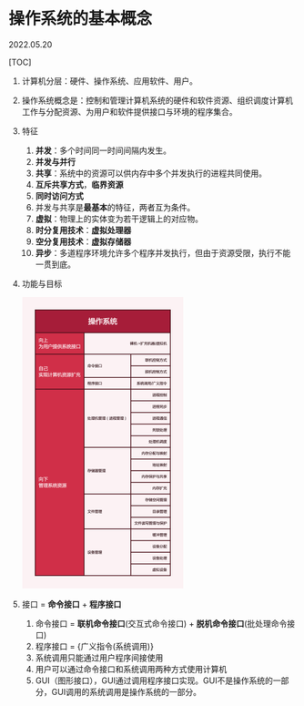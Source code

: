 # 操作系统的基本概念
2022.05.20

[TOC]

1. 计算机分层：硬件、操作系统、应用软件、用户。

2. 操作系统概念是：控制和管理计算机系统的硬件和软件资源、组织调度计算机工作与分配资源、为用户和软件提供接口与环境的程序集合。

3. 特征

   1. **并发**：多个时间同一时间间隔内发生。
   2. **并发与并行**
   3. **共享**：系统中的资源可以供内存中多个并发执行的进程共同使用。
   4. **互斥共享方式**，**临界资源**
   5. **同时访问方式**
   6. 并发与共享是**最基本**的特征，两者互为条件。
   7. **虚拟**：物理上的实体变为若干逻辑上的对应物。
   8. **时分复用技术**：**虚拟处理器**
   9. **空分复用技术**：**虚拟存储器**
   10. **异步**：多道程序环境允许多个程序并发执行，但由于资源受限，执行不能一贯到底。

4. 功能与目标

   <img src="./resources/操作系统.png" alt="img" style="zoom:50%;" />

5. 接口 = **命令接口** + **程序接口**
   1. 命令接口 = **联机命令接口**(交互式命令接口) + **脱机命令接口**(批处理命令接口)
   2. 程序接口 = {广义指令(系统调用)}
   3. 系统调用只能通过用户程序间接使用
   4. 用户可以通过命令接口和系统调用两种方式使用计算机
   5. GUI（图形接口），GUI通过调用程序接口实现。GUI不是操作系统的一部分，GUI调用的系统调用是操作系统的一部分。

